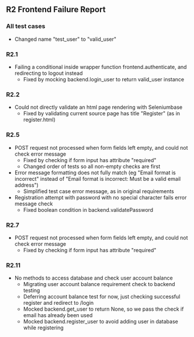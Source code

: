 ## R2 Frontend Failure Report
### All test cases
* Changed name "test_user" to "valid_user"

### R2.1
* Failing a conditional inside wrapper function frontend.authenticate, and redirecting 
to logout instead
    * Fixed by mocking backend.login_user to return valid_user instance

### R2.2
* Could not directly validate an html page rendering with Seleniumbase
    * Fixed by validating current source page has title "Register" (as in register.html)

### R2.5
* POST request not processed when form fields left empty, and could not check error message
    * Fixed by checking if form input has attribute "required"
    * Changed order of tests so all non-empty checks are first
* Error message formatting does not fully match (eg "Email format
is incorrect" instead of "Email format is incorrect: Must be a valid email address")
    * Simplified test case error message, as in original requirements
* Registration attempt with password with no special character fails error message check
    * Fixed boolean condition in backend.validatePassword

### R2.7
* POST request not processed when form fields left empty, and could not check error message
    * Fixed by checking if form input has attribute "required"
    
### R2.11
* No methods to access database and check user account balance
    * Migrating user account balance requirement check to backend testing
    * Deferring account balance test for now, just checking successful register and redirect to /login
    * Mocked backend.get_user to return None, so we pass the check if email has already been used
    * Mocked backend.register_user to avoid adding user in database while registering
